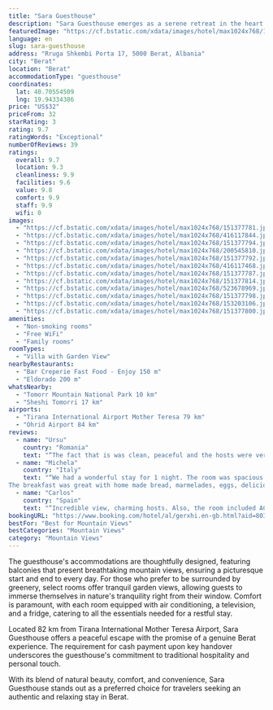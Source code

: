 ```yaml
---
title: "Sara Guesthouse"
description: "Sara Guesthouse emerges as a serene retreat in the heart of Berat, merely a stone's throw away from the iconic Berat Castle."
featuredImage: "https://cf.bstatic.com/xdata/images/hotel/max1024x768/151377781.jpg?k=4d4819669588b32ba0e05d694061f4f9414bdb5f469e2c7d1c7c5f6b726eebda&o=&hp=1"
language: en
slug: sara-guesthouse
address: "Rruga Shkembi Porta 17, 5000 Berat, Albania"
city: "Berat"
location: "Berat"
accommodationType: "guesthouse"
coordinates:
  lat: 40.70554509
  lng: 19.94334386
price: "US$32"
priceFrom: 32
starRating: 3
rating: 9.7
ratingWords: "Exceptional"
numberOfReviews: 39
ratings:
  overall: 9.7
  location: 9.3
  cleanliness: 9.9
  facilities: 9.6
  value: 9.8
  comfort: 9.9
  staff: 9.9
  wifi: 0
images:
  - "https://cf.bstatic.com/xdata/images/hotel/max1024x768/151377781.jpg?k=4d4819669588b32ba0e05d694061f4f9414bdb5f469e2c7d1c7c5f6b726eebda&o=&hp=1"
  - "https://cf.bstatic.com/xdata/images/hotel/max1024x768/416117844.jpg?k=3a4cdbb6ce168122183449442318c893fa52b2f4018bf343fa38d9d033b479a4&o=&hp=1"
  - "https://cf.bstatic.com/xdata/images/hotel/max1024x768/151377794.jpg?k=281ec17a6da9d397c4aaf4f2a123e32556a28cec9efcba5d6c86ef1bbf534afd&o=&hp=1"
  - "https://cf.bstatic.com/xdata/images/hotel/max1024x768/200545810.jpg?k=35d3602c1ecbc8e7e3100d1f85eb3febbdb7ca32383c80bd3c9ea66aa4f51dc5&o=&hp=1"
  - "https://cf.bstatic.com/xdata/images/hotel/max1024x768/151377792.jpg?k=df5d1364ae63bbf351e9193c075f96e70284d10cb033a6ff9d1a4517d53a2c5d&o=&hp=1"
  - "https://cf.bstatic.com/xdata/images/hotel/max1024x768/416117468.jpg?k=adbd0a2273f215824a9a1a3fd01aa817dab4ca581a06f9a2e89bd7b3164c48a9&o=&hp=1"
  - "https://cf.bstatic.com/xdata/images/hotel/max1024x768/151377787.jpg?k=759d78bbfbde7f8c6172f0fde8f66aef926e356d5419a69bfacda65f77e3c955&o=&hp=1"
  - "https://cf.bstatic.com/xdata/images/hotel/max1024x768/151377814.jpg?k=25cc88d59fa918a4a89364cc957beef2c2bf619ff59f13e261559869e6f5b1fe&o=&hp=1"
  - "https://cf.bstatic.com/xdata/images/hotel/max1024x768/523678969.jpg?k=0ea876ff78bf94756008409539bd6eaf81fbc1d8095e4b3edf63d334bc59f43a&o=&hp=1"
  - "https://cf.bstatic.com/xdata/images/hotel/max1024x768/151377798.jpg?k=40bbe6c88dcab9435130a824a1c9391a38f9bed98f6cf95ed14f18746a45f7fb&o=&hp=1"
  - "https://cf.bstatic.com/xdata/images/hotel/max1024x768/153203106.jpg?k=a5e7f6ec6fa12ab39bd76c464a342e0ff2581030cc2a4e20764d5b382a6c53fc&o=&hp=1"
  - "https://cf.bstatic.com/xdata/images/hotel/max1024x768/151377800.jpg?k=72b7929823631861470b1007318459e44b0f8efcb9c0b44c094888be176ee3bc&o=&hp=1"
amenities:
  - "Non-smoking rooms"
  - "Free WiFi"
  - "Family rooms"
roomTypes:
  - "Villa with Garden View"
nearbyRestaurants:
  - "Bar Creperie Fast Food - Enjoy 150 m"
  - "Eldorado 200 m"
whatsNearby:
  - "Tomorr Mountain National Park 10 km"
  - "Sheshi Tomorri 17 km"
airports:
  - "Tirana International Airport Mother Teresa 79 km"
  - "Ohrid Airport 84 km"
reviews:
  - name: "Ursu"
    country: "Romania"
    text: "“The fact that is was clean, peaceful and the hosts were very friendly.”"
  - name: "Michela"
    country: "Italy"
    text: "“We had a wonderful stay for 1 night. The room was spacious and clean. Sara Guesthouse is really close to the Castle and Berat old Town.
The breakfast was great with home made bread, marmelades, eggs, delicious feta and a lot of fruits and tomatoes.”"
  - name: "Carlos"
    country: "Spain"
    text: "“Incredible view, charming hosts. Also, the room included AC and the bathroom was well equipped. Easy”"
bookingURL: "https://www.booking.com/hotel/al/gerxhi.en-gb.html?aid=8035640"
bestFor: "Best for Mountain Views"
bestCategories: "Mountain Views"
category: "Mountain Views"
---
```


The guesthouse's accommodations are thoughtfully designed, featuring balconies that present breathtaking mountain views, ensuring a picturesque start and end to every day. For those who prefer to be surrounded by greenery, select rooms offer tranquil garden views, allowing guests to immerse themselves in nature's tranquility right from their window. Comfort is paramount, with each room equipped with air conditioning, a television, and a fridge, catering to all the essentials needed for a restful stay.

Located 82 km from Tirana International Mother Teresa Airport, Sara Guesthouse offers a peaceful escape with the promise of a genuine Berat experience. The requirement for cash payment upon key handover underscores the guesthouse's commitment to traditional hospitality and personal touch.

With its blend of natural beauty, comfort, and convenience, Sara Guesthouse stands out as a preferred choice for travelers seeking an authentic and relaxing stay in Berat.
